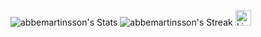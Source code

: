 ![abbemartinsson's Stats](https://github-readme-stats.vercel.app/api?username=abbemartinsson&theme=tokyonight&show_icons=true&hide_border=true&count_private=true)
![abbemartinsson's Streak](https://github-readme-streak-stats.herokuapp.com/?user=abbemartinsson&theme=tokyonight&hide_border=true)
<a href="https://www.linkedin.com/in/albin-martinsson-b80a97277/">
  <img src="https://i.sstatic.net/gVE0j.png" alt="Linkedin" width="25" />
</a>

